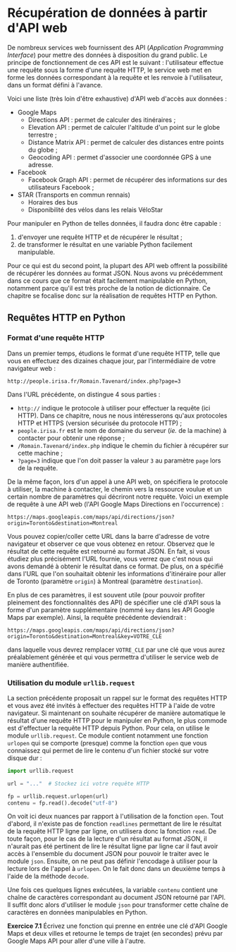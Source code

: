 # Récupération de données à partir d'API web

De nombreux services web fournissent des API (_Application Programming Interface_) pour mettre des données à disposition du grand public. Le principe de fonctionnement de ces API est le suivant : l'utilisateur effectue une requête sous la forme d'une requête HTTP, le service web met en forme les données correspondant à la requête et les renvoie à l'utilisateur, dans un format défini à l'avance.

Voici une liste (très loin d'être exhaustive) d'API web d'accès aux données :

* Google Maps
    * Directions API : permet de calculer des itinéraires ;
    * Elevation API : permet de calculer l'altitude d'un point sur le globe terrestre ;
    * Distance Matrix API : permet de calculer des distances entre points du globe ;
    * Geocoding API : permet d'associer une coordonnée GPS à une adresse.
* Facebook
    * Facebook Graph API : permet de récupérer des informations sur des utilisateurs Facebook ;
* STAR (Transports en commun rennais)
    * Horaires des bus
    * Disponibilité des vélos dans les relais VéloStar


Pour manipuler en Python de telles données, il faudra donc être capable :

1. d'envoyer une requête HTTP et de récupérer le résultat ;
2. de transformer le résultat en une variable Python facilement manipulable.

Pour ce qui est du second point, la plupart des API web offrent la possibilité de récupérer les données au format JSON.
Nous avons vu précédemment dans ce cours que ce format était facilement manipulable en Python, notamment parce qu'il est très proche de la notion de dictionnaire.
Ce chapitre se focalise donc sur la réalisation de requêtes HTTP en Python.

## Requêtes HTTP en Python

### Format d'une requête HTTP

Dans un premier temps, étudions le format d'une requête HTTP, telle que vous en effectuez des dizaines chaque jour, par l'intermédiaire de votre navigateur web :

```
http://people.irisa.fr/Romain.Tavenard/index.php?page=3
```

Dans l'URL précédente, on distingue 4 sous parties :

* `http://` indique le protocole à utiliser pour effectuer la requête (ici HTTP). Dans ce chapitre, nous ne nous intéresserons qu'aux protocoles HTTP et HTTPS (version sécurisée du protocole HTTP) ;
* `people.irisa.fr` est le nom de domaine du serveur (_ie._ de la machine) à contacter pour obtenir une réponse ;
* `/Romain.Tavenard/index.php` indique le chemin du fichier à récupérer sur cette machine ;
* `?page=3` indique que l'on doit passer la valeur `3` au paramètre `page` lors de la requête.

De la même façon, lors d'un appel à une API web, on spécifiera le protocole à utiliser, la machine à contacter, le chemin vers la ressource voulue et un certain nombre de paramètres qui décriront notre requête.
Voici un exemple de requête à une API web (l'API Google Maps Directions en l'occurrence) :
```
https://maps.googleapis.com/maps/api/directions/json?origin=Toronto&destination=Montreal
```

Vous pouvez copier/coller cette URL dans la barre d'adresse de votre navigateur et observer ce que vous obtenez en retour.
Observez que le résultat de cette requête est retourné au format JSON.
En fait, si vous étudiez plus précisément l'URL fournie, vous verrez que c'est nous qui avons demandé à obtenir le résultat dans ce format.
De plus, on a spécifié dans l'URL que l'on souhaitait obtenir les informations d'itinéraire pour aller de Toronto (paramètre `origin`) à Montreal (paramètre `destination`).

En plus de ces paramètres, il est souvent utile (pour pouvoir profiter pleinement des fonctionnalités des API) de spécifier une clé d'API sous la forme d'un paramètre supplémentaire (nommé `key` dans les API Google Maps par exemple).
Ainsi, la requête précédente deviendrait :
```
https://maps.googleapis.com/maps/api/directions/json?origin=Toronto&destination=Montreal&key=VOTRE_CLE
```

dans laquelle vous devrez remplacer `VOTRE_CLE` par une clé que vous aurez préalablement générée et qui vous permettra d'utiliser le service web de manière authentifiée.

### Utilisation du module `urllib.request`

La section précédente proposait un rappel sur le format des requêtes HTTP et vous avez été invités à effectuer des requêtes HTTP à l'aide de votre navigateur.
Si maintenant on souhaite récupérer de manière automatique le résultat d'une requête HTTP pour le manipuler en Python, le plus commode est d'effectuer la requête HTTP depuis Python.
Pour cela, on utilise le module `urllib.request`. Ce module contient notamment une fonction `urlopen` qui se comporte (presque) comme la fonction `open` que vous connaissez qui permet de lire le contenu d'un fichier stocké sur votre disque dur :
```python
import urllib.request

url = "..."  # Stockez ici votre requête HTTP

fp = urllib.request.urlopen(url)
contenu = fp.read().decode("utf-8")
```

On voit ici deux nuances par rapport à l'utilisation de la fonction `open`.
Tout d'abord, il n'existe pas de fonction `readlines` permettant de lire le résultat de la requête HTTP ligne par ligne, on utilisera donc la fonction `read`.
De toute façon, pour le cas de la lecture d'un résultat au format JSON, il n'aurait pas été pertinent de lire le résultat ligne par ligne car il faut avoir accès à l'ensemble du document JSON pour pouvoir le traiter avec le module `json`.
Ensuite, on ne peut pas définir l'encodage à utiliser pour la lecture lors de l'appel à `urlopen`.
On le fait donc dans un deuxième temps à l'aide de la méthode `decode`.

Une fois ces quelques lignes exécutées, la variable `contenu` contient une chaîne de caractères correspondant au document JSON retourné par l'API.
Il suffit donc alors d'utiliser le module `json` pour transformer cette chaîne de caractères en données manipulables en Python.

**Exercice 7.1**
Écrivez une fonction qui prenne en entrée une clé d'API Google Maps et deux villes et retourne le temps de trajet (en secondes) prévu par Google Maps API pour aller d'une ville à l'autre.
